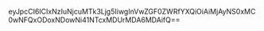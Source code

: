 eyJpcCI6ICIxNzIuNjcuMTk3Ljg5IiwgInVwZGF0ZWRfYXQiOiAiMjAyNS0xMC0wNFQxODoxNDowNi41NTcxMDUrMDA6MDAifQ==